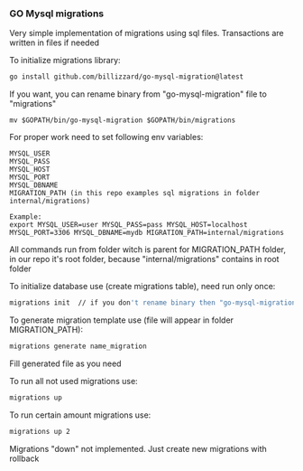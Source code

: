 ### GO Mysql migrations
Very simple implementation of migrations using sql files. Transactions are written in files if needed

To initialize migrations library:
```bash
go install github.com/billizzard/go-mysql-migration@latest
```
If you want, you can rename binary from "go-mysql-migration" file to "migrations"
```
mv $GOPATH/bin/go-mysql-migration $GOPATH/bin/migrations
```
For proper work need to set following env variables:
```
MYSQL_USER
MYSQL_PASS
MYSQL_HOST
MYSQL_PORT
MYSQL_DBNAME
MIGRATION_PATH (in this repo examples sql migrations in folder internal/migrations)

Example:
export MYSQL_USER=user MYSQL_PASS=pass MYSQL_HOST=localhost MYSQL_PORT=3306 MYSQL_DBNAME=mydb MIGRATION_PATH=internal/migrations
```
All commands run from folder witch is parent for MIGRATION_PATH folder, in our repo it's root folder, because "internal/migrations" contains in root folder

To initialize database use (create migrations table), need run only once:
```bash
migrations init  // if you don't rename binary then "go-mysql-migration init" instead
```
To generate migration template use (file will appear in folder MIGRATION_PATH):
```bash
migrations generate name_migration
```
Fill generated file as you need

To run all not used migrations use:
```bash
migrations up
```
To run certain amount migrations use:
```bash
migrations up 2
```

Migrations "down" not implemented. Just create new migrations with rollback